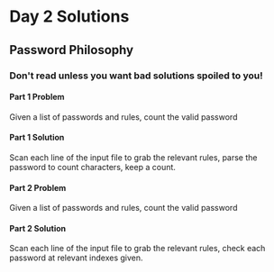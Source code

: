<h1>Day 2 Solutions</h1>
<h2>Password Philosophy</h2>
<h3>Don't read unless you want bad solutions spoiled to you!</h3>
<h4>Part 1 Problem</h4>
<p>Given a list of passwords and rules, count the valid password</p>
<h4>Part 1 Solution</h4>
<p>Scan each line of the input file to grab the relevant rules, parse the password to count characters, keep a count.</p>
<h4>Part 2 Problem</h4>
<p>Given a list of passwords and rules, count the valid password</p>
<h4>Part 2 Solution</h4>
<p>Scan each line of the input file to grab the relevant rules, check each password at relevant indexes given.</p>
